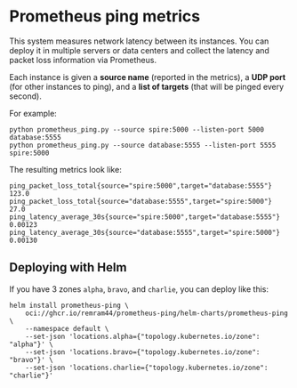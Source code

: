Prometheus ping metrics
=======================

This system measures network latency between its instances. You can deploy it in multiple servers or data centers and collect the latency and packet loss information via Prometheus.

Each instance is given a **source name** (reported in the metrics), a **UDP port** (for other instances to ping), and a **list of targets** (that will be pinged every second).

For example:

```
python prometheus_ping.py --source spire:5000 --listen-port 5000 database:5555
python prometheus_ping.py --source database:5555 --listen-port 5555 spire:5000
```

The resulting metrics look like:

```
ping_packet_loss_total{source="spire:5000",target="database:5555"} 123.0
ping_packet_loss_total{source="database:5555",target="spire:5000"} 27.0
ping_latency_average_30s{source="spire:5000",target="database:5555"} 0.00123
ping_latency_average_30s{source="database:5555",target="spire:5000"} 0.00130
```

## Deploying with Helm

If you have 3 zones `alpha`, `bravo`, and `charlie`, you can deploy like this:

```
helm install prometheus-ping \
    oci://ghcr.io/remram44/prometheus-ping/helm-charts/prometheus-ping \
    --namespace default \
    --set-json 'locations.alpha={"topology.kubernetes.io/zone": "alpha"}' \
    --set-json 'locations.bravo={"topology.kubernetes.io/zone": "bravo"}' \
    --set-json 'locations.charlie={"topology.kubernetes.io/zone": "charlie"}'
```

